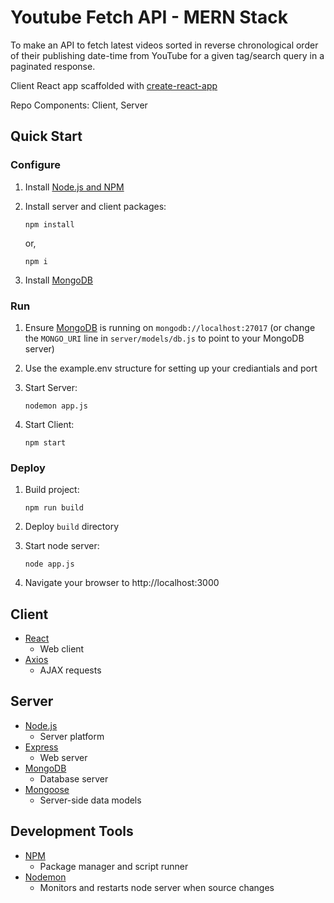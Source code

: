 # Youtube Fetch API - MERN Stack <!-- omit in toc -->

To make an API to fetch latest videos sorted in reverse chronological order of their publishing date-time from
YouTube for a given tag/search query in a paginated response.

Client React app scaffolded with [create-react-app](https://github.com/facebook/create-react-app)

Repo Components: Client, Server


## Quick Start

### Configure

1. Install [Node.js and NPM](https://nodejs.org/en/)

2. Install server and client packages:

    ```
    npm install
    ```
    or,
    ```
    npm i
    ```
    
3. Install [MongoDB](https://www.mongodb.com/download-center/community)

### Run

1. Ensure [MongoDB](https://www.mongodb.com/) is running on `mongodb://localhost:27017` (or change the `MONGO_URI` line in `server/models/db.js` to point to your MongoDB server)

2. Use the example.env structure for setting up your crediantials and port

3. Start Server:

    ```
    nodemon app.js
    ```
4. Start Client:

    ```
    npm start
    ```


### Deploy

1. Build project:
    ```
    npm run build
    ```

2. Deploy `build` directory

3. Start node server:
    ```
    node app.js
    ```

4. Navigate your browser to http://localhost:3000

## Client

* [React](https://reactjs.org/)
    * Web client
* [Axios](https://github.com/axios/axios)
    * AJAX requests

## Server

* [Node.js](https://nodejs.org/en/)
    * Server platform
* [Express](https://expressjs.com/)
    * Web server
* [MongoDB](https://www.mongodb.com/)
    * Database server
* [Mongoose](https://mongoosejs.com/)
    * Server-side data models

## Development Tools

* [NPM](https://nodejs.org/en/)
    * Package manager and script runner
* [Nodemon](https://github.com/remy/nodemon)
    * Monitors and restarts node server when source changes
